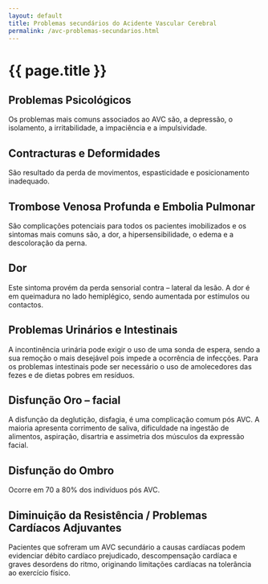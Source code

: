 ```yaml
---
layout: default
title: Problemas secundários do Acidente Vascular Cerebral
permalink: /avc-problemas-secundarios.html
---
```


# {{ page.title }}

## Problemas Psicológicos

Os problemas mais comuns associados ao AVC são, a depressão, o isolamento, a irritabilidade, a impaciência e a impulsividade.

## Contracturas e Deformidades

São resultado da perda de movimentos, espasticidade e posicionamento inadequado.

## Trombose Venosa Profunda e Embolia Pulmonar

São complicações potenciais para todos os pacientes imobilizados e os sintomas mais comuns são, a dor, a hipersensibilidade, o edema e a descoloração da perna.

## Dor

Este sintoma provém da perda sensorial contra – lateral da lesão. A dor é em queimadura no lado hemiplégico, sendo aumentada por estímulos ou contactos.

## Problemas Urinários e Intestinais

A incontinência urinária pode exigir o uso de uma sonda de espera, sendo a sua remoção o mais desejável pois impede a ocorrência de infecções. Para os problemas intestinais pode ser necessário o uso de amolecedores das fezes e de dietas pobres em resíduos.

## Disfunção Oro – facial

A disfunção da deglutição, disfagia, é uma complicação comum pós AVC. A maioria apresenta corrimento de saliva, dificuldade na ingestão de alimentos, aspiração, disartria e assimetria dos músculos da expressão facial.

## Disfunção do Ombro

Ocorre em 70 a 80% dos indivíduos pós AVC.

## Diminuição da Resistência / Problemas Cardíacos Adjuvantes

Pacientes que sofreram um AVC secundário a causas cardíacas podem evidenciar débito cardíaco prejudicado, descompensação cardíaca e graves desordens do ritmo, originando limitações cardíacas na tolerância ao exercício físico.